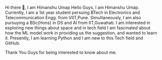 Hi there 👋, I am Himanshu Umap
Hello Guys, I am Himanshu Umap. Currently, I am a 1st year student persuing BTech in Electronics and Telecommunication Engg. from VIIT,Pune. Simultaneously, I am also pursuying a BSc(Hons) in DS and AI from IIT,Guwahati. I am interested in exploring new things about space and in tech field I am fascinated about how the ML model work in providing us the suggestion, and wanted to learn it. Presently, I am learning Python and I am new to this Tech field and GitHub.

Thank You Guys for being interested to know about me.

<!--
**Himanshu-Umap/Himanshu-Umap** is a ✨ _special_ ✨ repository because its `README.md` (this file) appears on your GitHub profile.

Here are some ideas to get you started:

- 🔭 I’m currently working on ...
- 🌱 I’m currently learning ...
- 👯 I’m looking to collaborate on ...
- 🤔 I’m looking for help with ...
- 💬 Ask me about ...
- 📫 How to reach me: ...
- 😄 Pronouns: ...
- ⚡ Fun fact: ...
-->
